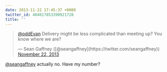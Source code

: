 ```yaml
---
date: 2013-11-22 17:45:37 +0000
twitter_id: 404017853390921728
title: ''
---
```


<blockquote class="twitter-tweet"><p lang="en" dir="ltr"><a href="https://twitter.com/oddEvan?ref_src=twsrc%5Etfw">@oddEvan</a> Delivery might be less complicated than meeting up? You know where we are?</p>&mdash; Sean Gaffney ([@seangaffney](https://twitter.com/seangaffney)) <a href="https://twitter.com/seangaffney/status/404001770567114752?ref_src=twsrc%5Etfw">November 22, 2013</a></blockquote>
<script async src="https://platform.twitter.com/widgets.js" charset="utf-8"></script>

[@seangaffney](https://twitter.com/seangaffney) actually no. Have my number?
